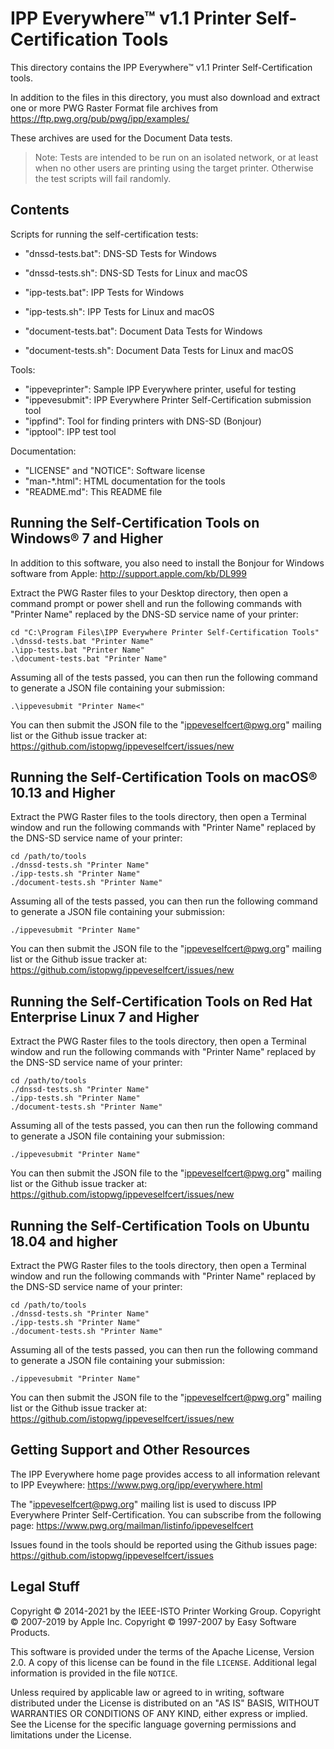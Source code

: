 IPP Everywhere™ v1.1 Printer Self-Certification Tools
=====================================================

This directory contains the IPP Everywhere™ v1.1 Printer Self-Certification
tools.

In addition to the files in this directory, you must also download and
extract one or more PWG Raster Format file archives from
<https://ftp.pwg.org/pub/pwg/ipp/examples/>

These archives are used for the Document Data tests.

> Note: Tests are intended to be run on an isolated network, or at least when no
> other users are printing using the target printer.  Otherwise the test scripts
> will fail randomly.


Contents
--------

Scripts for running the self-certification tests:

- "dnssd-tests.bat": DNS-SD Tests for Windows
- "dnssd-tests.sh": DNS-SD Tests for Linux and macOS

- "ipp-tests.bat": IPP Tests for Windows
- "ipp-tests.sh": IPP Tests for Linux and macOS

- "document-tests.bat": Document Data Tests for Windows
- "document-tests.sh": Document Data Tests for Linux and macOS

Tools:

- "ippeveprinter": Sample IPP Everywhere printer, useful for testing
- "ippevesubmit": IPP Everywhere Printer Self-Certification submission tool
- "ippfind": Tool for finding printers with DNS-SD (Bonjour)
- "ipptool": IPP test tool

Documentation:

- "LICENSE" and "NOTICE": Software license
- "man-*.html": HTML documentation for the tools
- "README.md": This README file


Running the Self-Certification Tools on Windows® 7 and Higher
-------------------------------------------------------------

In addition to this software, you also need to install the Bonjour for Windows
software from Apple: <http://support.apple.com/kb/DL999>

Extract the PWG Raster files to your Desktop directory, then open a command
prompt or power shell and run the following commands with "Printer Name"
replaced by the DNS-SD service name of your printer:

    cd "C:\Program Files\IPP Everywhere Printer Self-Certification Tools"
    .\dnssd-tests.bat "Printer Name"
    .\ipp-tests.bat "Printer Name"
    .\document-tests.bat "Printer Name"

Assuming all of the tests passed, you can then run the following command to
generate a JSON file containing your submission:

    .\ippevesubmit "Printer Name<"

You can then submit the JSON file to the "ippeveselfcert@pwg.org" mailing list
or the Github issue tracker at:
<https://github.com/istopwg/ippeveselfcert/issues/new>


Running the Self-Certification Tools on macOS® 10.13 and Higher
---------------------------------------------------------------

Extract the PWG Raster files to the tools directory, then open a Terminal
window and run the following commands with "Printer Name" replaced by the
DNS-SD service name of your printer:

    cd /path/to/tools
    ./dnssd-tests.sh "Printer Name"
    ./ipp-tests.sh "Printer Name"
    ./document-tests.sh "Printer Name"

Assuming all of the tests passed, you can then run the following command to
generate a JSON file containing your submission:

    ./ippevesubmit "Printer Name"

You can then submit the JSON file to the "ippeveselfcert@pwg.org" mailing list
or the Github issue tracker at:
<https://github.com/istopwg/ippeveselfcert/issues/new>


Running the Self-Certification Tools on Red Hat Enterprise Linux 7 and Higher
-----------------------------------------------------------------------------

Extract the PWG Raster files to the tools directory, then open a Terminal
window and run the following commands with "Printer Name" replaced by the
DNS-SD service name of your printer:

    cd /path/to/tools
    ./dnssd-tests.sh "Printer Name"
    ./ipp-tests.sh "Printer Name"
    ./document-tests.sh "Printer Name"

Assuming all of the tests passed, you can then run the following command to
generate a JSON file containing your submission:

    ./ippevesubmit "Printer Name"

You can then submit the JSON file to the "ippeveselfcert@pwg.org" mailing list
or the Github issue tracker at:
<https://github.com/istopwg/ippeveselfcert/issues/new>


Running the Self-Certification Tools on Ubuntu 18.04 and higher
---------------------------------------------------------------

Extract the PWG Raster files to the tools directory, then open a Terminal
window and run the following commands with "Printer Name" replaced by the
DNS-SD service name of your printer:

    cd /path/to/tools
    ./dnssd-tests.sh "Printer Name"
    ./ipp-tests.sh "Printer Name"
    ./document-tests.sh "Printer Name"

Assuming all of the tests passed, you can then run the following command to
generate a JSON file containing your submission:

    ./ippevesubmit "Printer Name"

You can then submit the JSON file to the "ippeveselfcert@pwg.org" mailing list
or the Github issue tracker at:
<https://github.com/istopwg/ippeveselfcert/issues/new>


Getting Support and Other Resources
-----------------------------------

The IPP Everywhere home page provides access to all information relevant to
IPP Eveywhere: <https://www.pwg.org/ipp/everywhere.html>

The "ippeveselfcert@pwg.org" mailing list is used to discuss IPP Everywhere
Printer Self-Certification.  You can subscribe from the following page:
<https://www.pwg.org/mailman/listinfo/ippeveselfcert>

Issues found in the tools should be reported using the Github issues page:
<https://github.com/istopwg/ippeveselfcert/issues>


Legal Stuff
-----------

Copyright © 2014-2021 by the IEEE-ISTO Printer Working Group.
Copyright © 2007-2019 by Apple Inc.
Copyright © 1997-2007 by Easy Software Products.

This software is provided under the terms of the Apache License, Version 2.0.
A copy of this license can be found in the file `LICENSE`.  Additional legal
information is provided in the file `NOTICE`.

Unless required by applicable law or agreed to in writing, software distributed
under the License is distributed on an "AS IS" BASIS, WITHOUT WARRANTIES OR
CONDITIONS OF ANY KIND, either express or implied.  See the License for the
specific language governing permissions and limitations under the License.
